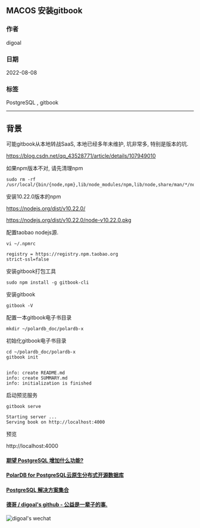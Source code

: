 ## MACOS 安装gitbook   
                    
### 作者                    
digoal                    
                    
### 日期                    
2022-08-08                   
                    
### 标签                    
PostgreSQL , gitbook   
                    
----                    
                    
## 背景          
可能gitbook从本地转战SaaS, 本地已经多年未维护, 坑非常多, 特别是版本的坑.   
  
https://blog.csdn.net/qq_43528771/article/details/107949010  
  
如果npm版本不对, 请先清理npm  
  
```  
sudo rm -rf /usr/local/{bin/{node,npm},lib/node_modules/npm,lib/node,share/man/*/node.*}  
```  
  
安装10.22.0版本的npm  
  
https://nodejs.org/dist/v10.22.0/  
  
https://nodejs.org/dist/v10.22.0/node-v10.22.0.pkg  
  
配置taobao nodejs源.  
  
```  
vi ~/.npmrc  
  
registry = https://registry.npm.taobao.org  
strict-ssl=false  
```  
  
安装gitbook打包工具  
  
```  
sudo npm install -g gitbook-cli  
```  
  
安装gitbook  
  
```  
gitbook -V  
```  
  
配置一本gitbook电子书目录  
  
```  
mkdir ~/polardb_doc/polardb-x  
```  
  
初始化gitbook电子书目录  
  
```  
cd ~/polardb_doc/polardb-x  
gitbook init  
  
  
info: create README.md   
info: create SUMMARY.md   
info: initialization is finished   
```  
  
启动预览服务  
  
```  
gitbook serve  
  
Starting server ...  
Serving book on http://localhost:4000  
```  
  
预览  
  
http://localhost:4000  
    
  
#### [期望 PostgreSQL 增加什么功能?](https://github.com/digoal/blog/issues/76 "269ac3d1c492e938c0191101c7238216")
  
  
#### [PolarDB for PostgreSQL云原生分布式开源数据库](https://github.com/ApsaraDB/PolarDB-for-PostgreSQL "57258f76c37864c6e6d23383d05714ea")
  
  
#### [PostgreSQL 解决方案集合](https://yq.aliyun.com/topic/118 "40cff096e9ed7122c512b35d8561d9c8")
  
  
#### [德哥 / digoal's github - 公益是一辈子的事.](https://github.com/digoal/blog/blob/master/README.md "22709685feb7cab07d30f30387f0a9ae")
  
  
![digoal's wechat](../pic/digoal_weixin.jpg "f7ad92eeba24523fd47a6e1a0e691b59")
  
